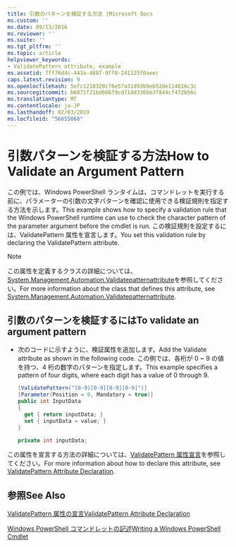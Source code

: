 ```yaml
---
title: 引数のパターンを検証する方法 |Microsoft Docs
ms.custom: ''
ms.date: 09/13/2016
ms.reviewer: ''
ms.suite: ''
ms.tgt_pltfrm: ''
ms.topic: article
helpviewer_keywords:
- ValidatePattern attribute, example
ms.assetid: 7ff76d4c-443a-4887-9ff8-241225f0aeec
caps.latest.revision: 9
ms.openlocfilehash: 5efc1210328c76e57a31d93b9eb52de114816c3c
ms.sourcegitcommit: b6871f21bd666f9cd71dd336bb3f844cf472b56c
ms.translationtype: MT
ms.contentlocale: ja-JP
ms.lasthandoff: 02/03/2019
ms.locfileid: "56855068"
---
```

# <a name="how-to-validate-an-argument-pattern"></a><span data-ttu-id="25320-102">引数パターンを検証する方法</span><span class="sxs-lookup"><span data-stu-id="25320-102">How to Validate an Argument Pattern</span></span>

<span data-ttu-id="25320-103">この例では、Windows PowerShell ランタイムは、コマンドレットを実行する前に、パラメーターの引数の文字パターンを確認に使用できる検証規則を指定する方法を示します。</span><span class="sxs-lookup"><span data-stu-id="25320-103">This example shows how to specify a validation rule that the Windows PowerShell runtime can use to check the character pattern of the parameter argument before the cmdlet is run.</span></span> <span data-ttu-id="25320-104">この検証規則を設定するには、ValidatePattern 属性を宣言します。</span><span class="sxs-lookup"><span data-stu-id="25320-104">You set this validation rule by declaring the ValidatePattern attribute.</span></span>

> [!NOTE]
> <span data-ttu-id="25320-105">この属性を定義するクラスの詳細については、[System.Management.Automation.Validatepatternattribute](/dotnet/api/System.Management.Automation.ValidatePatternAttribute)を参照してください。</span><span class="sxs-lookup"><span data-stu-id="25320-105">For more information about the class that defines this attribute, see [System.Management.Automation.Validatepatternattribute](/dotnet/api/System.Management.Automation.ValidatePatternAttribute).</span></span>

## <a name="to-validate-an-argument-pattern"></a><span data-ttu-id="25320-106">引数のパターンを検証するには</span><span class="sxs-lookup"><span data-stu-id="25320-106">To validate an argument pattern</span></span>

- <span data-ttu-id="25320-107">次のコードに示すように、検証属性を追加します。</span><span class="sxs-lookup"><span data-stu-id="25320-107">Add the Validate attribute as shown in the following code.</span></span> <span data-ttu-id="25320-108">この例では、各桁が 0 ~ 9 の値を持つ、4 桁の数字のパターンを指定します。</span><span class="sxs-lookup"><span data-stu-id="25320-108">This example specifies a pattern of four digits, where each digit has a value of 0 through 9.</span></span>

    ```csharp
    [ValidatePattern("[0-9][0-9][0-9][0-9]")]
    [Parameter(Position = 0, Mandatory = true)]
    public int InputData
    {
      get { return inputData; }
      set { inputData = value; }
    }

    private int inputData;
    ```

<span data-ttu-id="25320-109">この属性を宣言する方法の詳細については、[ValidatePattern 属性宣言](./validatepattern-attribute-declaration.md)を参照してください。</span><span class="sxs-lookup"><span data-stu-id="25320-109">For more information about how to declare this attribute, see [ValidatePattern Attribute Declaration](./validatepattern-attribute-declaration.md).</span></span>

## <a name="see-also"></a><span data-ttu-id="25320-110">参照</span><span class="sxs-lookup"><span data-stu-id="25320-110">See Also</span></span>

[<span data-ttu-id="25320-111">ValidatePattern 属性の宣言</span><span class="sxs-lookup"><span data-stu-id="25320-111">ValidatePattern Attribute Declaration</span></span>](./validatepattern-attribute-declaration.md)

[<span data-ttu-id="25320-112">Windows PowerShell コマンドレットの記述</span><span class="sxs-lookup"><span data-stu-id="25320-112">Writing a Windows PowerShell Cmdlet</span></span>](./writing-a-windows-powershell-cmdlet.md)
